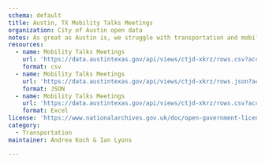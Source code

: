 ```yaml
---
schema: default
title: Austin, TX Mobility Talks Meetings
organization: City of Austin open data
notes: As great as Austin is, we struggle with transportation and mobility. Whether you drive, walk, bike, or take transit, your City Council wants to know your priorities for improving Austin’s transportation network. Between March 21 and May 8, the City is asking for your feedback. Find us at any of the locations listed to be heard. The information you provide during Mobility Talks will be presented to the Mobility Committee of the City Council on June 8, 2016. The meeting will be at 3 p.m. in Council Chambers at City Hall, 301 W. 2nd Street. Learn more about Mobility Talks here www.mobilitytalks.org.
resources:
  - name: Mobility Talks Meetings
    url: 'https://data.austintexas.gov/api/views/ctjd-xkrz/rows.csv?accessType=DOWNLOAD'
    format: csv
  - name: Mobility Talks Meetings
    url: 'https://data.austintexas.gov/api/views/ctjd-xkrz/rows.json?accessType=DOWNLOAD'
    format: JSON
  - name: Mobility Talks Meetings
    url: 'https://data.austintexas.gov/api/views/ctjd-xkrz/rows.csv?accessType=DOWNLOAD&bom=true&format=true'
    format: Excel
license: 'https://www.nationalarchives.gov.uk/doc/open-government-licence/version/3/'
category:
  - Transportation
maintainer: Andrea Koch & Ian Lyons

---
```

